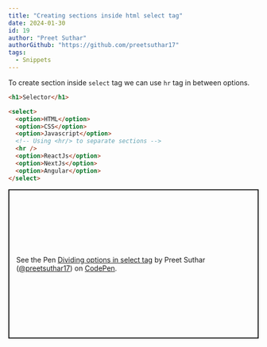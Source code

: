 ```yaml
---
title: "Creating sections inside html select tag"
date: 2024-01-30
id: 19
author: "Preet Suthar"
authorGithub: "https://github.com/preetsuthar17"
tags:
  - Snippets
---
```


To create section inside `select` tag we can use `hr` tag in between options.

```html
<h1>Selector</h1>

<select>
  <option>HTML</option>
  <option>CSS</option>
  <option>Javascript</option>
  <!-- Using <hr/> to separate sections -->
  <hr />
  <option>ReactJs</option>
  <option>NextJs</option>
  <option>Angular</option>
</select>
```

<p class="codepen" data-height="500" data-default-tab="result" data-slug-hash="wvOyGMJ" data-user="preetsuthar17" style="height: 300px; box-sizing: border-box; display: flex; align-items: center; justify-content: center; border: 2px solid; margin: 1em 0; padding: 1em;">
  <span>See the Pen <a href="https://codepen.io/preetsuthar17/pen/wvOyGMJ">
  Dividing options in select tag</a> by Preet Suthar (<a href="https://codepen.io/preetsuthar17">@preetsuthar17</a>)
  on <a href="https://codepen.io">CodePen</a>.</span>
</p>
<script async src="https://cpwebassets.codepen.io/assets/embed/ei.js"></script>
